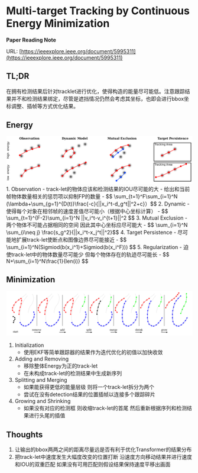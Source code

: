 # Multi-target Tracking by Continuous Energy Minimization

**Paper Reading Note**

URL: [https://ieeexplore.ieee.org/document/5995311](https://ieeexplore.ieee.org/document/5995311)

## TL;DR
在拥有检测结果后针对tracklet进行优化，使得构造的能量尽可能低。注意跟踪结果并不和检测结果绑定，尽管是遮挡情况仍然会考虑其坐标，也即会进行bbox坐标调整、插帧等方式优化结果。

## Energy
 <img src="./cem02.png" alt="cem02" style="zoom: 50%;" />
1. Observation
   - track-let的物体应该和检测结果的IOU尽可能的大
   - 给出和当前帧物体数量相关的惩罚项以抑制FP的数量
   - $$ \sum_{t=1}^F\sum_{i=1}^N (\lambda+\sum_{g=1}^{D(t)}\frac{-c}{||x_i^t-d_g^t||^2+c}）$$
2. Dynamic
   - 使得每个对象在相邻帧的速度差值尽可能小（根据中心坐标计算）
   - $$ \sum_{t=1}^{F-2}\sum_{i=1}^N ||v_i^t-v_i^{t+1}||^2 $$
3. Mutual Exclusion
   - 两个物体不可能占据相同的空间 因此其中心坐标应尽可能大
   - $$ \sum_{i=1}^N \sum_{i\neq j} \frac{s_g^2}{||x_i^t-x_j^t||^2}$$
4. Target Persistence
   - 尽可能地扩展track-let使断点和图像边界尽可能接近
   - $$ \sum_{i=1}^N(Sigmiod(b(x_i^1)+Sigmiod(b(x_i^F))) $$
5. Regularization
   - 迫使track-let中的物体数量尽可能少 但每个物体存在的轨迹尽可能长
   - $$ N+\sum_{i=1}^N\frac{1}{len(i)} $$

## Minimization
![cem01](./cem01.png)
1. Initialization
   - 使用EKF等简单跟踪器的结果作为迭代优化的初值以加快收敛
2. Adding and Removing
   - 移除整体Energy为正的track-let
   - 在未构成track-let的检测结果中生成新序列
3. Splitting and Merging
   - 如果能获得更低的能量层级 则将一个track-let拆分为两个
   - 尝试在没有detection结果的位置插帧以连接多个跟踪碎片
4. Growing and Shrinking
   - 如果没有对应的检测框 则收缩track-let的首尾 然后重新根据序列和检测结果进行头尾的插值

## Thoughts
1. 让输出的bbox两两之间的距离尽量远是否有利于优化Transformer的结果分布
2. 把track-let中速度发生大幅度改变的位置打断 沿速度方向移动结果并进行速度和IOU的双重匹配 如果没有可用匹配则假设结果保持速度平移出画面 